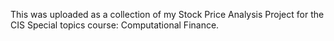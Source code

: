 This was uploaded as a collection of my Stock Price Analysis Project for the CIS Special topics course: Computational Finance.
